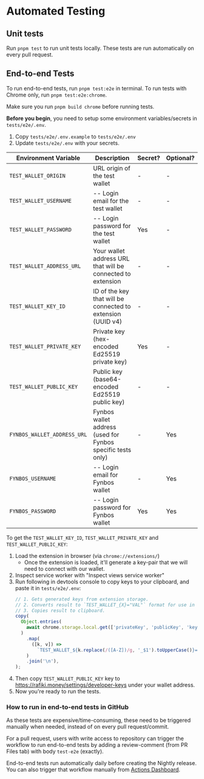 # Automated Testing

## Unit tests

Run `pnpm test` to run unit tests locally. These tests are run automatically on every pull request.

## End-to-end Tests

To run end-to-end tests, run `pnpm test:e2e` in terminal. To run tests with Chrome only, run `pnpm test:e2e:chrome`.

Make sure you run `pnpm build chrome` before running tests.

**Before you begin**, you need to setup some environment variables/secrets in `tests/e2e/.env`.

1. Copy `tests/e2e/.env.example` to `tests/e2e/.env`
2. Update `tests/e2e/.env` with your secrets.

| Environment Variable        | Description                                                 | Secret? | Optional? |
| --------------------------- | ----------------------------------------------------------- | ------- | --------- |
| `TEST_WALLET_ORIGIN`        | URL origin of the test wallet                               | -       | -         |
| `TEST_WALLET_USERNAME`      | -- Login email for the test wallet                          | -       | -         |
| `TEST_WALLET_PASSWORD`      | -- Login password for the test wallet                       | Yes     | -         |
| `TEST_WALLET_ADDRESS_URL`   | Your wallet address URL that will be connected to extension | -       | -         |
| `TEST_WALLET_KEY_ID`        | ID of the key that will be connected to extension (UUID v4) | -       | -         |
| `TEST_WALLET_PRIVATE_KEY`   | Private key (hex-encoded Ed25519 private key)               | Yes     | -         |
| `TEST_WALLET_PUBLIC_KEY`    | Public key (base64-encoded Ed25519 public key)              | -       | -         |
| `FYNBOS_WALLET_ADDRESS_URL` | Fynbos wallet address (used for Fynbos specific tests only) | -       | Yes       |
| `FYNBOS_USERNAME`           | -- Login email for Fynbos wallet                            | -       | Yes       |
| `FYNBOS_PASSWORD`           | -- Login password for Fynbos wallet                         | Yes     | Yes       |

To get the `TEST_WALLET_KEY_ID`, `TEST_WALLET_PRIVATE_KEY` and `TEST_WALLET_PUBLIC_KEY`:

1. Load the extension in browser (via `chrome://extensions/`)
   - Once the extension is loaded, it'll generate a key-pair that we will need to connect with our wallet.
1. Inspect service worker with "Inspect views service worker"
1. Run following in devtools console to copy keys to your clipboard, and paste it in `tests/e2e/.env`:
   ```js
   // 1. Gets generated keys from extension storage.
   // 2. Converts result to `TEST_WALLET_{X}="VAL"` format for use in .env file.
   // 3. Copies result to clipboard.
   copy(
     Object.entries(
       await chrome.storage.local.get(['privateKey', 'publicKey', 'keyId']),
     )
       .map(
         ([k, v]) =>
           `TEST_WALLET_${k.replace(/([A-Z])/g, '_$1').toUpperCase()}="${v}"`,
       )
       .join('\n'),
   );
   ```
1. Then copy `TEST_WALLET_PUBLIC_KEY` key to https://rafiki.money/settings/developer-keys under your wallet address.
1. Now you're ready to run the tests.

### How to run in end-to-end tests in GitHub

As these tests are expensive/time-consuming, these need to be triggered manually when needed, instead of on every pull request/commit.

For a pull request, users with write access to repository can trigger the workflow to run end-to-end tests by adding a review-comment (from PR Files tab) with body `test-e2e` (exactly).

End-to-end tests run automatically daily before creating the Nightly release. You can also trigger that workflow manually from [Actions Dashboard](https://github.com/interledger/web-monetization-extension/actions/workflows/nightly-build.yaml).
